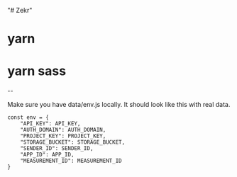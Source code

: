 "# Zekr" 
# yarn
# yarn sass


--

Make sure you have data/env.js locally. It should look like this with real data.

``` 
const env = {
	"API_KEY": API_KEY,
	"AUTH_DOMAIN": AUTH_DOMAIN,
	"PROJECT_KEY": PROJECT_KEY,
	"STORAGE_BUCKET": STORAGE_BUCKET,
    "SENDER_ID": SENDER_ID,
  	"APP_ID": APP_ID,
  	"MEASUREMENT_ID": MEASUREMENT_ID
}
